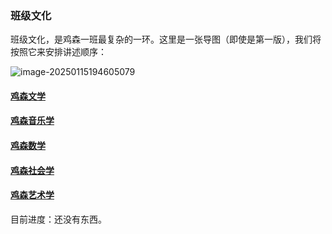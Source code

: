 ### 班级文化

班级文化，是鸡森一班最复杂的一环。这里是一张导图（即使是第一版），我们将按照它来安排讲述顺序：

![image-20250115194605079](works.assets/image-20250115194605079.png)

#### [鸡森文学](https://ssfz202601.github.io/404)

#### [鸡森音乐学](https://ssfz202601.github.io/404)

#### [鸡森数学](https://ssfz202601.github.io/404)

#### [鸡森社会学](https://ssfz202601.github.io/404)

#### [鸡森艺术学](https://ssfz202601.github.io/404)

目前进度：还没有东西。